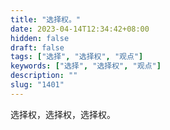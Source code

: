 ```yaml
---
title: "选择权。"
date: 2023-04-14T12:34:42+08:00
hidden: false
draft: false
tags: ["选择", "选择权", "观点"]
keywords: ["选择", "选择权", "观点"]
description: ""
slug: "1401"
---
```


选择权，选择权，选择权。
